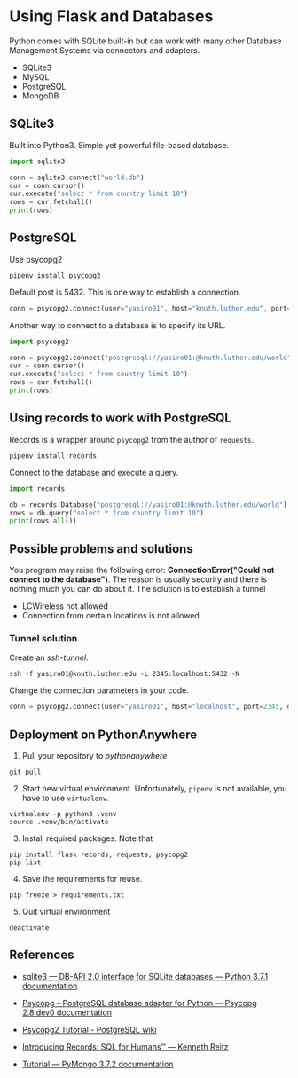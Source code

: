 # Using Flask and Databases

Python comes with SQLite built-in but can work with many other Database Management Systems via connectors and adapters.

* SQLite3
* MySQL
* PostgreSQL
* MongoDB

## SQLite3

Built into Python3. Simple yet powerful file-based database.

```python
import sqlite3

conn = sqlite3.connect("world.db")
cur = conn.cursor()
cur.execute("select * from country limit 10")
rows = cur.fetchall()
print(rows)
```

## PostgreSQL

Use psycopg2

```
pipenv install psycopg2
```

Default post is 5432. This is one way to establish a connection.

```python
conn = psycopg2.connect(user="yasiro01", host="knuth.luther.edu", port=5432, dbname="world")
```

Another way to connect to a database is to specify its URL.

```python
import psycopg2

conn = psycopg2.connect("postgresql://yasiro01:@knuth.luther.edu/world")
cur = conn.cursor()
cur.execute("select * from country limit 10")
rows = cur.fetchall()
print(rows)
```

## Using records to work with PostgreSQL

Records is a wrapper around `psycopg2` from the author of `requests`.

```
pipenv install records
```

Connect to the database and execute a query.

```python
import records

db = records.Database("postgresql://yasiro01:@knuth.luther.edu/world")
rows = db.query("select * from country limit 10")
print(rows.all())
```

## Possible problems and solutions

You program may raise the following error: **ConnectionError("Could not connect to the database")**. The reason is usually security and there is nothing much you can do about it. The solution is to establish a tunnel

* LCWireless not allowed
* Connection from certain locations is not allowed

### Tunnel solution

Create an *ssh-tunnel*.

```
ssh -f yasiro01@knuth.luther.edu -L 2345:localhost:5432 -N
```

Change the connection parameters in your code.

```python
conn = psycopg2.connect(user="yasiro01", host="localhost", port=2345, dbname="world")
```

## Deployment on PythonAnywhere

1. Pull your repository to *pythonanywhere*

```
git pull
```

2. Start new virtual environment. Unfortunately, `pipenv` is not available, you have to use `virtualenv`.

```
virtualenv -p python3 .venv
source .venv/bin/activate
```

3. Install required packages. Note that 

```
pip install flask records, requests, psycopg2
pip list
```

4. Save the requirements for reuse.

```
pip freeze > requirements.txt
```

5. Quit virtual environment

```
deactivate
```

## References

* [sqlite3 — DB-API 2.0 interface for SQLite databases — Python 3.7.1 documentation](https://docs.python.org/3/library/sqlite3.html)

* [Psycopg – PostgreSQL database adapter for Python — Psycopg 2.8.dev0 documentation](http://initd.org/psycopg/docs/)

* [Psycopg2 Tutorial - PostgreSQL wiki](https://wiki.postgresql.org/wiki/Psycopg2_Tutorial)

* [Introducing Records: SQL for Humans™ — Kenneth Reitz](https://www.kennethreitz.org/essays/introducing-records-just-write-sql)

* [Tutorial — PyMongo 3.7.2 documentation](http://api.mongodb.com/python/current/tutorial.html)
